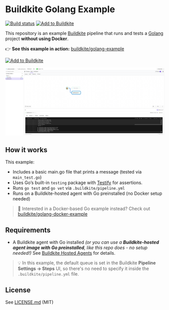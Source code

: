 # Buildkite Golang Example

[![Build status](https://badge.buildkite.com/aab023f2f33ab06766ed6236bc40caf0df1d9448e4f590d0ee.svg?branch=main)](https://buildkite.com/buildkite/golang-example/builds/latest?branch=main)
[![Add to Buildkite](https://img.shields.io/badge/Add%20to%20Buildkite-14CC80)](https://buildkite.com/new)

This repository is an example [Buildkite](https://buildkite.com/) pipeline that runs and tests a [Golang](https://go.dev) project **without using Docker**.

👉 **See this example in action:** [buildkite/golang-example](https://buildkite.com/buildkite/golang-example/builds/latest?branch=main)

[![Add to Buildkite](https://buildkite.com/button.svg)](https://buildkite.com/new)

<a href="https://buildkite.com/buildkite/golang-example/builds/latest?branch=main">
  <img width="1491" alt="Screenshot of Buildkite Golang example pipeline" src=".buildkite/screenshot.png" />
</a>

<!-- docs:start -->

## How it works

This example:
- Includes a basic main.go file that prints a message (tested via `main_test.go`)
- Uses Go’s built-in `testing` package with [Testify](https://github.com/stretchr/testify) for assertions.
- Runs `go test` and `go vet` via `.buildkite/pipeline.yml`
- Runs on a Buildkite-hosted agent with Go preinstalled (no Docker setup needed)

> 🐳 Interested in a Docker-based Go example instead?
> Check out [buildkite/golang-docker-example](https://github.com/buildkite/golang-docker-example)

## Requirements

- A Buildkite agent with Go installed
  _(or you can use a **Buildkite-hosted agent image with Go preinstalled**, like this repo does - no setup needed!)_
  See [Buildkite Hosted Agents](https://buildkite.com/docs/pipelines/hosted-agents) for details.

> 💡 In this example, the default queue is set in the Buildkite **Pipeline Settings → Steps** UI,
> so there's no need to specify it inside the `.buildkite/pipeline.yml` file.

<!-- docs:end -->

## License

See [LICENSE.md](LICENSE.md) (MIT)
